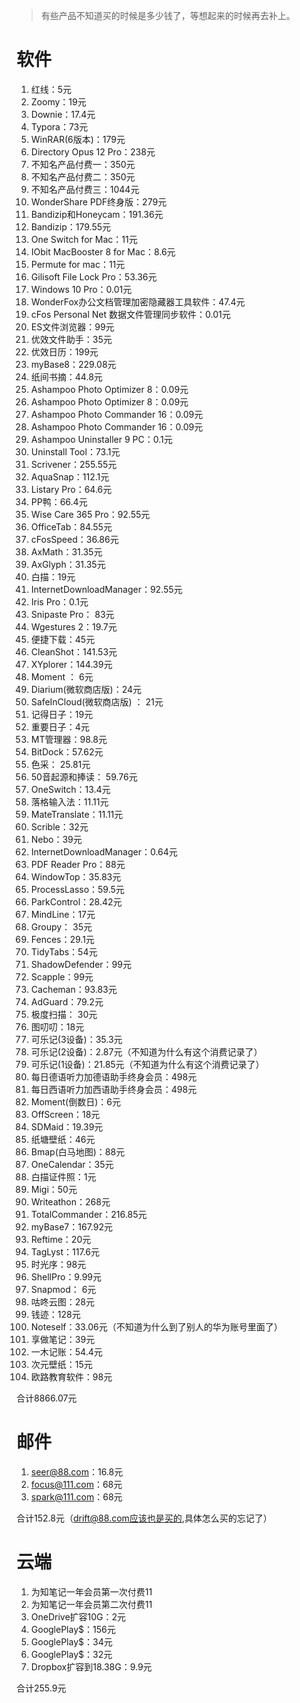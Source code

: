 > 有些产品不知道买的时候是多少钱了，等想起来的时候再去补上。
# 软件
1.  红线：5元
2.  Zoomy：19元                       
3.  Downie：17.4元                            
4.  Typora：73元                  
5.  WinRAR(6版本)：179元                     
6.  Directory Opus 12 Pro：238元
7.  不知名产品付费一：350元                         
8.  不知名产品付费二：350元
9.  不知名产品付费三：1044元                
10.  WonderShare PDF终身版：279元                          
11.  Bandizip和Honeycam：191.36元                
12.  Bandizip：179.55元                                                                                          
13.  One Switch for Mac：11元
14.  IObit MacBooster 8 for Mac：8.6元                                
15.  Permute for mac：11元                            
16.  Gilisoft File Lock Pro：53.36元                          
17.  Windows 10 Pro：0.01元                        
18.  WonderFox办公文档管理加密隐藏器工具软件：47.4元                      
19.  cFos Personal Net 数据文件管理同步软件：0.01元                            
20.  ES文件浏览器：99元                    
21.  优效文件助手：35元                          
22.  优效日历：199元                           
23.  myBase8：229.08元                        
24.  纸间书摘：44.8元     
25.  Ashampoo Photo Optimizer 8：0.09元          
26.  Ashampoo Photo Optimizer 8：0.09元             
27.  Ashampoo Photo Commander 16：0.09元            
28.  Ashampoo Photo Commander 16：0.09元     
29.  Ashampoo Uninstaller 9 PC：0.1元                            
30.  Uninstall Tool：73.1元                          
31.  Scrivener：255.55元                 
32.  AquaSnap：112.1元                   
33.  Listary Pro：64.6元           
34.  PP鸭：66.4元
35.  Wise Care 365 Pro：92.55元          
36.  OfficeTab：84.55元           
37.  cFosSpeed：36.86元
38.  AxMath：31.35元                
39.  AxGlyph：31.35元
40.  白描：19元
41.  InternetDownloadManager：92.55元                             
42.  Iris Pro：0.1元                            
43.  Snipaste Pro： 83元                            
44.  Wgestures 2：19.7元                          
45.  便捷下载：45元                           
46.  CleanShot：141.53元                           
47.  XYplorer：144.39元                         
48.  Moment ： 6元                               
49.  Diarium(微软商店版)：24元                            
50.  SafeInCloud(微软商店版) ： 21元                           
51.  记得日子：19元                           
52.  重要日子：4元                   
53.  MT管理器：98.8元                
54.  BitDock：57.62元                              
55.  色采： 25.81元                        
56.  50音起源和捧读： 59.76元                             
57.  OneSwitch：13.4元                              
58.  落格输入法：11.11元                              
59.  MateTranslate：11.11元                            
60.  Scrible：32元                          
61.  Nebo：39元                           
62.  InternetDownloadManager：0.64元                            
63.  PDF Reader Pro：88元
64.  WindowTop：35.83元                      
65.  ProcessLasso：59.5元                         
66.  ParkControl：28.42元                          
67.  MindLine：17元     
68.  Groupy： 35元                            
69.  Fences：29.1元                         
70.  TidyTabs：54元                              
71.  ShadowDefender：99元                   
72.  Scapple：99元                           
73.  Cacheman：93.83元                             
74.  AdGuard：79.2元                          
75.  极度扫描： 30元                          
76.  图叨叨：18元                          
77.  可乐记(3设备)：35.3元                        
78.  可乐记(2设备)：2.87元（不知道为什么有这个消费记录了）                         
79.  可乐记(1设备)：21.85元（不知道为什么有这个消费记录了）                     
80.  每日德语听力加德语助手终身会员：498元                    
81.  每日西语听力加西语助手终身会员：498元                     
82.  Moment(倒数日)：6元           
83.  OffScreen：18元       
84.  SDMaid：19.39元     
85.  纸塘壁纸：46元
86.  Bmap(白马地图)：88元     
87.  OneCalendar：35元              
88.  白描证件照：1元     
89.  Migi：50元  
90.  Writeathon：268元             
91.  TotalCommander：216.85元               
92.  myBase7：167.92元
93.  Reftime：20元
94.  TagLyst：117.6元         
95.  时光序：98元
96.  ShellPro：9.99元
97.  Snapmod： 6元                            
98.  咕咚云图：28元               
99.  钱迹：128元
100.  Noteself：33.06元（不知道为什么到了别人的华为账号里面了）                   
101.  享做笔记：39元                       
102.  一木记账：54.4元                 
103.  次元壁纸：15元                
104.  欧路教育软件：98元

合计8866.07元

# 邮件
1. seer@88.com：16.8元
2. focus@111.com：68元
3. spark@111.com：68元

合计152.8元（drift@88.com应该也是买的,具体怎么买的忘记了）

# 云端
1. 为知笔记一年会员第一次付费11
2. 为知笔记一年会员第二次付费11
3. OneDrive扩容10G：2元
4. GooglePlay$：156元
5. GooglePlay$：34元
6. GooglePlay$：32元
7. Dropbox扩容到18.38G：9.9元

合计255.9元
